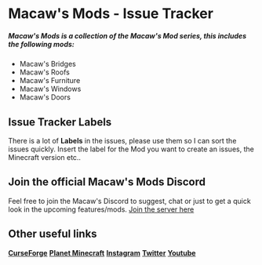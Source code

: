 # Macaw's Mods - Issue Tracker

##### Macaw's Mods is a collection of the Macaw's Mod series, this includes the following mods:

 -  Macaw's Bridges
 -  Macaw's Roofs 
 -  Macaw's Furniture 
 -  Macaw's Windows
  - Macaw's Doors

## Issue Tracker Labels

There is a lot of **Labels** in the issues, please use them so I can sort the issues quickly. Insert the label for the Mod you want to create an issues, the Minecraft version etc..

## Join the official Macaw's Mods Discord

Feel free to join the Macaw's Discord to suggest, chat or just to get a quick look in the upcoming features/mods.
[Join the server here](https://discord.gg/Jmpdj8W)

## Other useful links

[**CurseForge**](https://www.curseforge.com/members/sketch_macaw/projects) 
[**Planet Minecraft**](https://www.planetminecraft.com/member/sketchmacaw/)
[**Instagram**](https://www.instagram.com/sketch_macaw/)
[**Twitter**](https://twitter.com/sketch_macaw)
[**Youtube**](https://www.youtube.com/channel/UCc_kqzt253fnG2RHW_CZL2A)
